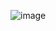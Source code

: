 ![image](https://github.com/hugbot1/tripper-firmware-/assets/132775034/256a04fc-60f1-4882-9bb8-5c4d2e4e28f0)
